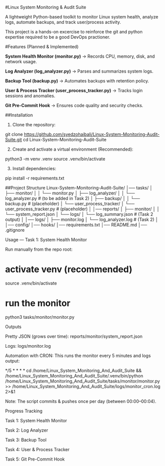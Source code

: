 #Linux System Monitoring & Audit Suite

A lightweight Python-based toolkit to monitor Linux system health, analyze logs, automate backups, and track user/process activity.

This project is a hands-on excercise to reinforce the git and python expertise required to be a good DevOps practioner.

#Features (Planned & Implemented)

**System Health Monitor (monitor.py)** → Records CPU, memory, disk, and network usage.

**Log Analyzer (log_analyzer.py)** → Parses and summarizes system logs.

**Backup Tool (backup.py)** → Automates backups with retention policy.

**User & Process Tracker (user_process_tracker.py)** → Tracks login sessions and anomalies.

 **Git Pre-Commit Hook** → Ensures code quality and security checks.

##Installation

 1) Clone the repository:

git clone https://github.com/syedzohaibali/Linux-System-Monitoring-Audit-Suite.git
cd Linux-System-Monitoring-Audit-Suite


 2) Create and activate a virtual environment (Recommended):

python3 -m venv .venv
source .venv/bin/activate


 3) Install dependencies:

pip install -r requirements.txt

##Project Structure
Linux-System-Monitoring-Audit-Suite/
│── tasks/
│   ├── monitor/
│   │   └── monitor.py
│   ├── log_analyzer/
│   │   └── log_analyzer.py        # (to be added in Task 2)
│   ├── backup/
│   │   └── backup.py              # (placeholder)
│   └── user_process_tracker/
│       └── user_process_tracker.py # (placeholder)
│
│── reports/
│   ├── monitor/
│   │   └── system_report.json
│   └── logs/
│       └── log_summary.json       # (Task 2 output)
│
│── logs/
│   ├── monitor.log
│   └── log_analyzer.log           # (Task 2)
│
│── config/
│── hooks/
│── requirements.txt
│── README.md
│── .gitignore

Usage — Task 1: System Health Monitor

Run manually from the repo root:

# activate venv (recommended)
source .venv/bin/activate

# run the monitor
python3 tasks/monitor/monitor.py

Outputs

 Pretty JSON (grows over time): reports/monitor/system_report.json

 Logs: logs/monitor.log

Automation with CRON:
 This runs the monitor every 5 minutes and logs output:

*/5 * * * * cd /home/Linux_System_Monitoring_And_Audit_Suite && /home/Linux_System_Monitoring_And_Audit_Suite/.venv/bin/python /home/Linux_System_Monitoring_And_Audit_Suite/tasks/monitor/monitor.py >> /home/Linux_System_Monitoring_And_Audit_Suite/logs/monitor_cron.log 2>&1


Note: The script commits & pushes once per day (between 00:00–00:04).


Progress Tracking

 Task 1: System Health Monitor

 Task 2: Log Analyzer

 Task 3: Backup Tool

 Task 4: User & Process Tracker

 Task 5: Git Pre-Commit Hook
